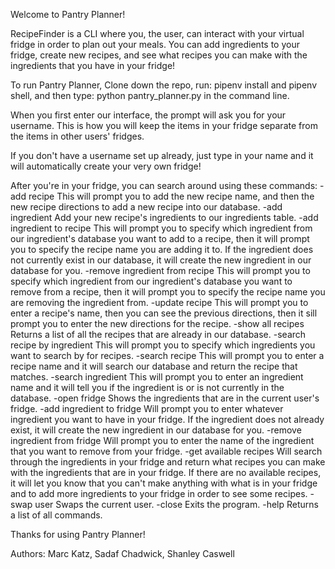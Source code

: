 Welcome to Pantry Planner!

RecipeFinder is a CLI where you, the user, can interact with your virtual fridge in order to plan out your meals. You can add ingredients to your fridge, create new recipes, and see what recipes you can make with the ingredients that you have in your fridge!

To run Pantry Planner, 
Clone down the repo, run: pipenv install and pipenv shell, and then type: python pantry_planner.py in the command line. 

When you first enter our interface, the prompt will ask you for your username. This is how you will keep the items in your fridge separate from the items in other users' fridges. 

If you don't have a username set up already, just type in your name and it will automatically create your very own fridge!

After you're in your fridge, you can search around using these commands:
-add recipe 
    This will prompt you to add the new recipe name, and then the new recipe directions to add a new recipe into our database.
-add ingredient 
    Add your new recipe's ingredients to our ingredients table.
-add ingredient to recipe
    This will prompt you to specify which ingredient from our ingredient's database you want to add to a recipe, then it will prompt you to specify the recipe name you are adding it to. If the ingredient does not currently exist in our database, it will create the new ingredient in our database for you. 
-remove ingredient from recipe
    This will prompt you to specify which ingredient from our ingredient's database you want to remove from a recipe, then it will prompt you to specify the recipe name you are removing the ingredient from.
-update recipe
    This will prompt you to enter a recipe's name, then you can see the previous directions, then it sill prompt you to enter the new directions for the recipe.
-show all recipes
    Returns a list of all the recipes that are already in our database.
-search recipe by ingredient
    This will prompt you to specify which ingredients you want to search by for recipes.
-search recipe
    This will prompt you to enter a recipe name and it will search our database and return the recipe that matches.
-search ingredient
    This will prompt you to enter an ingredient name and it will tell you if the ingredient is or is not currently in the database.
-open fridge
    Shows the ingredients that are in the current user's fridge.
-add ingredient to fridge
    Will prompt you to enter whatever ingredient you want to have in your fridge. If the ingredient does not already exist, it will create the new ingredient in our database for you.
-remove ingredient from fridge
    Will prompt you to enter the name of the ingredient that you want to remove from your fridge.
-get available recipes
    Will search through the ingredients in your fridge and return what recipes you can make with the ingredients that are in your fridge. If there are no available recipes, it will let you know that you can't make anything with what is in your fridge and to add more ingredients to your fridge in order to see some recipes.
-swap user
    Swaps the current user.
-close
    Exits the program.
-help
    Returns a list of all commands.

Thanks for using Pantry Planner!

Authors: Marc Katz, Sadaf Chadwick, Shanley Caswell